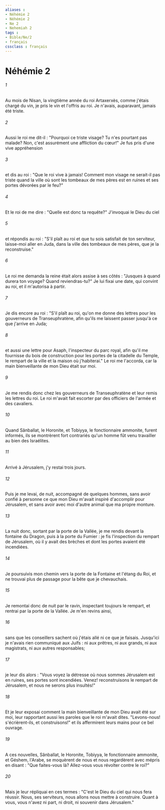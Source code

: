 ```yaml
---
aliases : 
- Néhémie 2
- Néhémie 2
- Ne 2
- Nehemiah 2
tags : 
- Bible/Ne/2
- français
cssclass : français
---
```


# Néhémie 2

###### 1
Au mois de Nisan, la vingtième année du roi Artaxerxès, comme j'étais chargé du vin, je pris le vin et l'offris au roi. Je n'avais, auparavant, jamais été triste.
###### 2
Aussi le roi me dit-il : "Pourquoi ce triste visage? Tu n'es pourtant pas malade? Non, c'est assurément une affliction du cœur!" Je fus pris d'une vive appréhension
###### 3
et dis au roi : "Que le roi vive à jamais! Comment mon visage ne serait-il pas triste quand la ville où sont les tombeaux de mes pères est en ruines et ses portes dévorées par le feu?"
###### 4
Et le roi de me dire : "Quelle est donc ta requête?" J'invoquai le Dieu du ciel
###### 5
et répondis au roi : "S'il plaît au roi et que tu sois satisfait de ton serviteur, laisse-moi aller en Juda, dans la ville des tombeaux de mes pères, que je la reconstruise."
###### 6
Le roi me demanda la reine était alors assise à ses côtés : "Jusques à quand durera ton voyage? Quand reviendras-tu?" Je lui fixai une date, qui convint au roi, et il m'autorisa à partir.
###### 7
Je dis encore au roi : "S'il plaît au roi, qu'on me donne des lettres pour les gouverneurs de Transeuphratène, afin qu'ils me laissent passer jusqu'à ce que j'arrive en Juda;
###### 8
et aussi une lettre pour Asaph, l'inspecteur du parc royal, afin qu'il me fournisse du bois de construction pour les portes de la citadelle du Temple, le rempart de la ville et la maison où j'habiterai." Le roi me l'accorda, car la main bienveillante de mon Dieu était sur moi.
###### 9
Je me rendis donc chez les gouverneurs de Transeuphratène et leur remis les lettres du roi. Le roi m'avait fait escorter par des officiers de l'armée et des cavaliers.
###### 10
Quand Sânballat, le Horonite, et Tobiyya, le fonctionnaire ammonite, furent informés, ils se montrèrent fort contrariés qu'un homme fût venu travailler au bien des Israélites.
###### 11
Arrivé à Jérusalem, j'y restai trois jours.
###### 12
Puis je me levai, de nuit, accompagné de quelques hommes, sans avoir confié à personne ce que mon Dieu m'avait inspiré d'accomplir pour Jérusalem, et sans avoir avec moi d'autre animal que ma propre monture.
###### 13
La nuit donc, sortant par la porte de la Vallée, je me rendis devant la fontaine du Dragon, puis à la porte du Fumier : je fis l'inspection du rempart de Jérusalem, où il y avait des brèches et dont les portes avaient été incendiées.
###### 14
Je poursuivis mon chemin vers la porte de la Fontaine et l'étang du Roi, et ne trouvai plus de passage pour la bête que je chevauchais.
###### 15
Je remontai donc de nuit par le ravin, inspectant toujours le rempart, et rentrai par la porte de la Vallée. Je m'en revins ainsi,
###### 16
sans que les conseillers sachent où j'étais allé ni ce que je faisais. Jusqu'ici je n'avais rien communiqué aux Juifs : ni aux prêtres, ni aux grands, ni aux magistrats, ni aux autres responsables;
###### 17
je leur dis alors : "Vous voyez la détresse où nous sommes Jérusalem est en ruines, ses portes sont incendiées. Venez! reconstruisons le rempart de Jérusalem, et nous ne serons plus insultés!"
###### 18
Et je leur exposai comment la main bienveillante de mon Dieu avait été sur moi, leur rapportant aussi les paroles que le roi m'avait dites. "Levons-nous! s'écrièrent-ils, et construisons!" et ils affermirent leurs mains pour ce bel ouvrage.
###### 19
A ces nouvelles, Sânballat, le Horonite, Tobiyya, le fonctionnaire ammonite, et Géshem, l'Arabe, se moquèrent de nous et nous regardèrent avec mépris en disant : "Que faites-vous là? Allez-vous vous révolter contre le roi?"
###### 20
Mais je leur répliquai en ces termes : "C'est le Dieu du ciel qui nous fera réussir. Nous, ses serviteurs, nous allons nous mettre à construire. Quant à vous, vous n'avez ni part, ni droit, ni souvenir dans Jérusalem."
